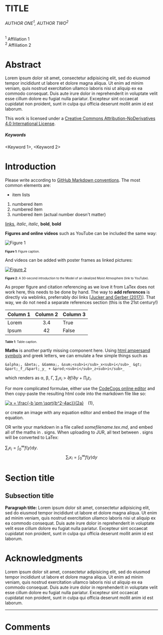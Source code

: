 <!-- Editor only
*Journal of Unpublished Research, Volume X, Paper X, DATE* -->

# TITLE

###### AUTHOR ONE<sup>1</sup>, AUTHOR TWO<sup>2</sup>
<sup>1</sup> Affiliation 1
</br>
<sup>2</sup> Affiliation 2

# Abstract
Lorem ipsum dolor sit amet, consectetur adipisicing elit, sed do eiusmod tempor incididunt ut labore et dolore magna aliqua. Ut enim ad minim veniam, quis nostrud exercitation ullamco laboris nisi ut aliquip ex ea commodo consequat. Duis aute irure dolor in reprehenderit in voluptate velit esse cillum dolore eu fugiat nulla pariatur. Excepteur sint occaecat cupidatat non proident, sunt in culpa qui officia deserunt mollit anim id est laborum.

This work is licensed under a [Creative Commons Attribution-NoDerivatives 4.0 International License](http://creativecommons.org/licenses/by-nd/4.0/).


##### Keywords
<Keyword 1>, <Keyword 2>

# Introduction

Please write according to [GitHub Markdown conventions](https://github.github.com/gfm/). The most common elements are:
 - item lists

1. numbered item
2. numbered item
1. numbered item (actual number doesn't matter)

[links](www.google.com), _italic_, *italic*, __bold__, **bold**

__Figures and online videos__ such as YouTube can be included the same way:

![Figure 1](http://img.youtube.com/vi/8UfaFnGtCrk/0.jpg)
<p style="font-size:x-small;"><span style="font-weight:bold;">Figure 1</span>: Figure caption.</p>

And videos can be added with poster frames as linked pictures:

[![Figure 2](http://img.youtube.com/vi/8UfaFnGtCrk/0.jpg)](http://www.youtube.com/watch?v=8UfaFnGtCrk "Watch on YouTube")
<p style="font-size:x-small;"><span style="font-weight:bold;">Figure 2</span>: A 30-second introduction to the Model of an idealized Moist Atmosphere (link to YouTube).</p>

As proper figure and citation referencing as we love it from LaTex does not work here, this needs to be done by hand. The way to __add references__ is directly via weblinks, preferrably doi links [[Jucker and Gerber (2017)](http://journals.ametsoc.org/doi/10.1175/JCLI-D-17-0127.1)]. That way, we do not need a separate references section (this is the 21st century!)

| Column 1 | Column 2 | Column 3 |
| :--      | :-:      | ---      |
| Lorem    | 3.4      | True     |
| Ipsum    | 42       | False    |

<p style="font-size:x-small;"><span style="font-weight:bold;">Table 1</span>: Table caption.</p>

__Maths__ is another partly missing component here. Using [html ampersand symbols](https://sites.psu.edu/symbolcodes/codehtml/#math) and greek letters, we can emulate a few simple things such as

```
&alpha;, &beta;, &Gamma;, &sum;<sub>i</sub>_x<sub>i</sub>_ &gt; &part;_f_/&part;_y_ + &prod;<sub>i</sub>_z<sub>i</sub>_
```
which renders as &alpha;, &beta;, &Gamma;, &sum;<sub>i</sub>_x<sub>i</sub>_ &gt; &part;_f_/&part;_y_ + &prod;<sub>i</sub>_z<sub>i</sub>_.

For more complicated formulae, either use the [CodeCogs online editor](https://www.codecogs.com/latex/eqneditor.php) and then copy-paste the resulting html code into the markdown file like so:

<a href="https://www.codecogs.com/eqnedit.php?latex=x&space;=&space;\frac{-b&space;\pm&space;\sqrt{b^2-4ac}}{2a}" target="_blank"><img src="https://latex.codecogs.com/svg.latex?x&space;=&space;\frac{-b&space;\pm&space;\sqrt{b^2-4ac}}{2a}" title="x = \frac{-b \pm \sqrt{b^2-4ac}}{2a}" /></a>&emsp;(1),

or create an image with any equation editor and embed the image of the equation.

OR write your markdown in a file called _somefilename.tex.md_, and embed all of the maths in $.$ signs. When uploading to JUR, all text between $.$ signs will be converted to LaTex:

$\sum_i x_i = \int_0^\infty f(y)\mathrm{d}y$.
$$\sum_i x_i = \int_0^\infty f(y)\mathrm{d}y$$

# Section title

## Subsection title

**Paragraph title:**
Lorem ipsum dolor sit amet, consectetur adipisicing elit, sed do eiusmod tempor incididunt ut labore et dolore magna aliqua. Ut enim ad minim veniam, quis nostrud exercitation ullamco laboris nisi ut aliquip ex ea commodo consequat. Duis aute irure dolor in reprehenderit in voluptate velit esse cillum dolore eu fugiat nulla pariatur. Excepteur sint occaecat cupidatat non proident, sunt in culpa qui officia deserunt mollit anim id est laborum.

# Acknowledgments
Lorem ipsum dolor sit amet, consectetur adipisicing elit, sed do eiusmod tempor incididunt ut labore et dolore magna aliqua. Ut enim ad minim veniam, quis nostrud exercitation ullamco laboris nisi ut aliquip ex ea commodo consequat. Duis aute irure dolor in reprehenderit in voluptate velit esse cillum dolore eu fugiat nulla pariatur. Excepteur sint occaecat cupidatat non proident, sunt in culpa qui officia deserunt mollit anim id est laborum.

<!-- Editor only
*Journal of Unpublished Research, Volume X, Paper X, DATE* -->

---

# Comments

<!-- leave blank, this is for post-publication comments -->
